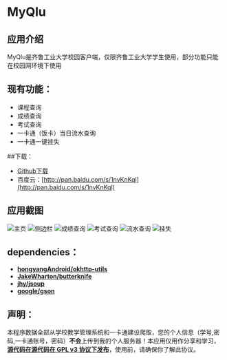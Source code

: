 # MyQlu
## 应用介绍
  MyQlu是齐鲁工业大学校园客户端，仅限齐鲁工业大学学生使用，部分功能只能在校园网环境下使用
## 现有功能：
- 课程查询
- 成绩查询
- 考试查询
- 一卡通（饭卡）当日流水查询
- 一卡通一键挂失

##下载：
- [Github下载](https://github.com/hunao0221/hunao0221.github.io/raw/master/myqlu1.0.1.apk)
- 百度云：[http://pan.baidu.com/s/1nvKnKql](http://pan.baidu.com/s/1nvKnKql)

## 应用截图
![主页](https://raw.githubusercontent.com/hunao0221/Res/master/photos/enframe_2016-05-02-13-31-23.png)
![侧边栏](https://raw.githubusercontent.com/hunao0221/Res/master/photos/enframe_2016-05-02-13-31-15.png)
![成绩查询](https://raw.githubusercontent.com/hunao0221/Res/master/photos/enframe_2016-05-02-13-31-04.png)
![考试查询](https://raw.githubusercontent.com/hunao0221/Res/master/photos/ks.png)
![流水查询](https://raw.githubusercontent.com/hunao0221/Res/master/photos/enframe_2016-05-02-13-30-56.png)
![挂失](https://raw.githubusercontent.com/hunao0221/Res/master/photos/enframe_2016-05-02-13-30-48.png)

## dependencies：
- [**hongyangAndroid/okhttp-utils**](https://github.com/hongyangAndroid/okhttp-utils)
- [**JakeWharton/butterknife**](https://github.com/JakeWharton/butterknife)
- [**jhy/jsoup**](https://github.com/jhy/jsoup)
- [**google/gson**](https://github.com/google/gson)

## 声明：
本程序数据全部从学校教学管理系统和一卡通建设爬取，您的个人信息（学号,密码,一卡通账号，密码）**不会**上传到我的个人服务器！本应用仅用作分享和学习，[**源代码在源代码在 GPL v3 协议下发布**](https://github.com/hunao0221/MyQlu/blob/master/LICENSE.txt)，使用前，请确保你了解此协议。